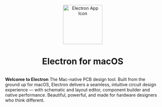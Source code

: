 <p align="center">
  <img width="128" alt="Electron App Icon" src="https://github.com/user-attachments/assets/2eeaa993-5adb-4188-9a6a-b1cddc8d439d" />
  <h1 align="center">Electron for macOS</h1>
</p>

<p align="center">
  <a aria-label="Follow Electron on X" href="https://x.com/electron_app" target="_blank">
    <img alt="" src="https://img.shields.io/badge/Follow_@electron_app-black.svg?style=flat&logo=X">
  </a>
</p>

<b>Welcome to Electron</b>
</i>The Mac-native PCB design tool.</i>
Built from the ground up for macOS, Electron delivers a seamless, intuitive circuit design experience — with schematic and layout editor, component builder and native performance. Beautiful, powerful, and made for hardware designers who think different.



